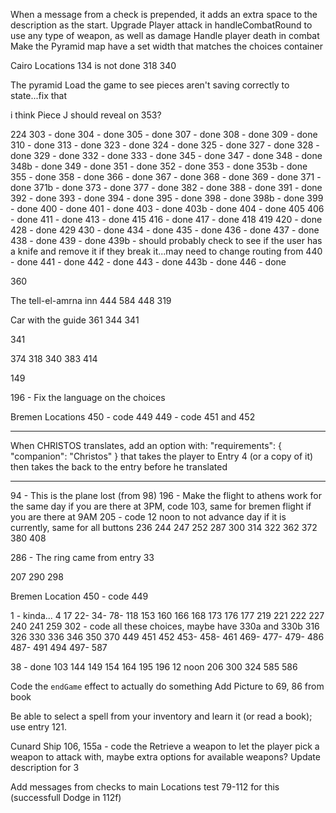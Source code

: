 When a message from a check is prepended, it adds an extra space to the description as the start.
Upgrade Player attack in handleCombatRound to use any type of weapon, as well as damage
Handle player death in combat
Make the Pyramid map have a set width that matches the choices container

Cairo Locations
134 is not done
318
340

The pyramid
Load the game to see pieces aren't saving correctly to state...fix that

i think Piece J should reveal on 353?

224
303 - done
304 - done
305 - done
307 - done
308 - done
309 - done
310 - done
313 - done
323 - done
324 - done
325 - done
327 - done
328 - done
329 - done
332 - done
333 - done
345 - done
347 - done
348 - done
348b - done
349 - done
351 - done
352 - done
353 - done
353b - done
355 - done
358 - done
366 - done
367 - done
368 - done
369 - done
371 - done
371b - done
373 - done
377 - done
382 - done
388 - done
391 - done
392 - done
393 - done
394 - done
395 - done
398 - done
398b - done
399 - done
400 - done
401 - done
403 - done
403b - done
404 - done
405
406 - done
411 - done
413 - done
415
416 - done
417 - done
418
419
420 - done
428 - done
429
430 - done
434 - done
435 - done
436 - done
437 - done
438 - done
439 - done
439b - should probably check to see if the user has a knife and remove it if they break it...may need to change routing from
440 - done
441 - done
442 - done
443 - done
443b - done
446 - done

360

The tell-el-amrna inn
444
584
448
319

Car with the guide
361
344
341

341

374
318
340
383
414

149

196 - Fix the language on the choices

Bremen Locations
450 - code 449
449 - code 451 and 452

---

When CHRISTOS translates, add an option with:
"requirements": {
"companion": "Christos"
}
that takes the player to Entry 4 (or a copy of it) then takes the back to the entry before he translated

---

94 - This is the plane lost (from 98)
196 - Make the flight to athens work for the same day if you are there at 3PM, code 103, same for bremen flight if you are there at 9AM
205 - code 12 noon to not advance day if it is currently, same for all buttons
236
244
247
252
287
300
314
322
362
372
380
408

286 - The ring came from entry 33

207
290
298

Bremen Location
450 - code 449

1 - kinda...
4
17
22-
34-
78-
118
153
160
166
168
173
176
177
219
221
222
227
240
241
259
302 - code all these choices, maybe have 330a and 330b
316
326
330
336
346
350
370
449
451
452
453-
458-
461
469-
477-
479-
486
487-
491
494
497-
587

38 - done
103
144
149
154
164
195
196
12 noon
206
300
324
585
586

Code the `endGame` effect to actually do something
Add Picture to 69, 86 from book

Be able to select a spell from your inventory and learn it (or read a book); use entry 121.

Cunard Ship
106, 155a - code the Retrieve a weapon to let the player pick a weapon to attack with, maybe extra options for available weapons?
Update description for 3

Add messages from checks to main Locations test 79-112 for this (successfull Dodge in 112f)
